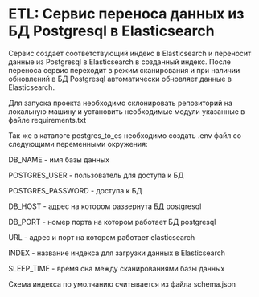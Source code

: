 # ETL: Сервис переноса данных из БД Postgresql в Elasticsearch

Сервис создает соответствующий индекс в Elasticsearch и переносит данные из  Postgresql в Elasticsearch в 
созданный индекс. После переноса сервис переходит в режим сканирования и при наличии обновлений в БД Postgresql 
автоматически обновляет данные в Elasticsearch.

Для запуска проекта необходимо склонировать репозиторий на локальную машину и установить необходимые модули указанные в 
файле requirements.txt

Так же в каталоге postgres_to_es необходимо создать .env файл со следующими переменными окружения:

DB_NAME - имя базы данных

POSTGRES_USER - пользователь для доступа к БД

POSTGRES_PASSWORD - доступа к БД

DB_HOST - адрес на котором развернута БД postgresql

DB_PORT - номер порта на котором работает БД postgresql

URL - адрес и порт на котором работает elasticsearch

INDEX - название индекса для загрузки данных в Elasticsearch

SLEEP_TIME - время сна между сканированиями базы данных

Схема индекса по умолчанию считывается из файла schema.json

